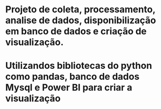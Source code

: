 # Projeto de coleta, processamento, analise de dados, disponibilização em banco de dados e criação de visualização.
# Utilizandos bibliotecas do python como pandas, banco de dados Mysql e Power BI para criar a visualização